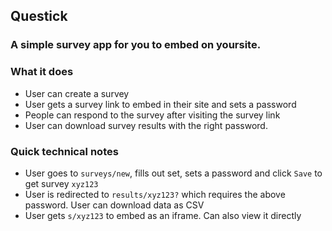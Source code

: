 ## Questick

### A simple survey app for you to embed on yoursite.

### What it does
- User can create a survey
- User gets a survey link to embed in their site and sets a password
- People can respond to the survey after visiting the survey link
- User can download survey results with the right password.

### Quick technical notes
- User goes to `surveys/new`, fills out set, sets a password and click `Save` to get survey `xyz123`
- User is redirected to `results/xyz123?` which requires the above password. User can download data as CSV
- User gets `s/xyz123` to embed as an iframe. Can also view it directly


